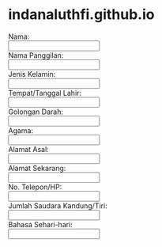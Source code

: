 # indanaluthfi.github.io
<form align: center>
  Nama:<br>
  <input type="text" name="firstname">
  <br>
  Nama Panggilan:<br>
  <input type="text" name="lastname">
  <br>
  Jenis Kelamin:<br>
  <input type="text" name="lastname">
  <br>
  Tempat/Tanggal Lahir:<br>
  <input type="text" name="lastname">
  <br>
  Golongan Darah:<br>
  <input type="text" name="lastname">
  <br>
  Agama:<br>
  <input type="text" name="lastname">
  <br>
  Alamat Asal:<br>
  <input type="text" name="lastname">
  <br>
  Alamat Sekarang:<br>
  <input type="text" name="lastname">
  <br>
  No. Telepon/HP:<br>
  <input type="text" name="lastname">
  <br>
  Jumlah Saudara Kandung/Tiri:<br>
  <input type="text" name="lastname">
  <br>
  Bahasa Sehari-hari:<br>
  <input type="text" name="lastname">
  <br>
</form>
